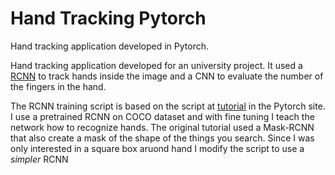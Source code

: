 # Hand Tracking Pytorch
 Hand tracking application developed in Pytorch.

Hand tracking application developed for an university project. It used a [RCNN](https://arxiv.org/abs/1311.2524) to track hands inside the image and a CNN to evaluate the number of the fingers in the hand.

The RCNN training script is based on the script at [tutorial](https://pytorch.org/tutorials/intermediate/torchvision_tutorial.html) in the Pytorch site. I use a pretrained RCNN on COCO dataset and with fine tuning I teach the network how to recognize hands. The original tutorial used a Mask-RCNN that also create a mask of the shape of the things you search. Since I was only interested in a square box aruond hand I modify the script to use a *simpler* RCNN
